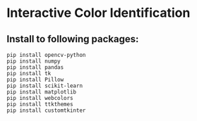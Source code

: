 # Interactive Color Identification
## Install to following packages:
```
pip install opencv-python
pip install numpy
pip install pandas
pip install tk
pip install Pillow
pip install scikit-learn
pip install matplotlib
pip install webcolors
pip install ttkthemes
pip install customtkinter
```
